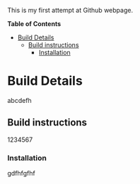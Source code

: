 This is my first attempt at Github webpage.

**Table of Contents**

- [Build Details](#build-details)
  * [Build instructions](#build-instructions)
    + [Installation](#installation)

# Build Details
abcdefh

## Build instructions
1234567

### Installation
gdfhfgfhf
